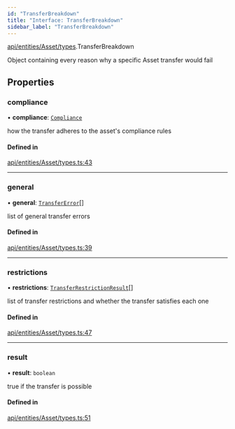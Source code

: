 ```yaml
---
id: "TransferBreakdown"
title: "Interface: TransferBreakdown"
sidebar_label: "TransferBreakdown"
---
```


[api/entities/Asset/types](../../../../../../modules/API/Entities/Asset/Types/Types.md).TransferBreakdown

Object containing every reason why a specific Asset transfer would fail

## Properties

### compliance

• **compliance**: [`Compliance`](../../../../../Types/Compliance/Compliance.md)

how the transfer adheres to the asset's compliance rules

#### Defined in

[api/entities/Asset/types.ts:43](https://github.com/PolymeshAssociation/polymesh-sdk/blob/91c2d2d8/src/api/entities/Asset/types.ts#L43)

___

### general

• **general**: [`TransferError`](../../../../../../enums/Types/TransferError/TransferError.md)[]

list of general transfer errors

#### Defined in

[api/entities/Asset/types.ts:39](https://github.com/PolymeshAssociation/polymesh-sdk/blob/91c2d2d8/src/api/entities/Asset/types.ts#L39)

___

### restrictions

• **restrictions**: [`TransferRestrictionResult`](../TransferRestrictionResult/TransferRestrictionResult.md)[]

list of transfer restrictions and whether the transfer satisfies each one

#### Defined in

[api/entities/Asset/types.ts:47](https://github.com/PolymeshAssociation/polymesh-sdk/blob/91c2d2d8/src/api/entities/Asset/types.ts#L47)

___

### result

• **result**: `boolean`

true if the transfer is possible

#### Defined in

[api/entities/Asset/types.ts:51](https://github.com/PolymeshAssociation/polymesh-sdk/blob/91c2d2d8/src/api/entities/Asset/types.ts#L51)
